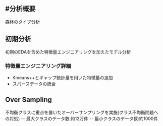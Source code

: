 #分析概要
------
森林のタイプ分析

## 初期分析
初期のEDAを含めた特徴量エンジニアリングを加えたモデル分析
### 特徴量エンジニアリング詳細
- Kmeans++とギャップ統計量を用いた特徴量の追加
- スパースデータの統合

## Over Sampling
不均衡クラスに重点を置いたオーバーサンプリングを実施(クラス不均衡問題への対処)
-- 最大クラスのデータ数:約12万件
-- 最小クラスのデータ数:約1000件

